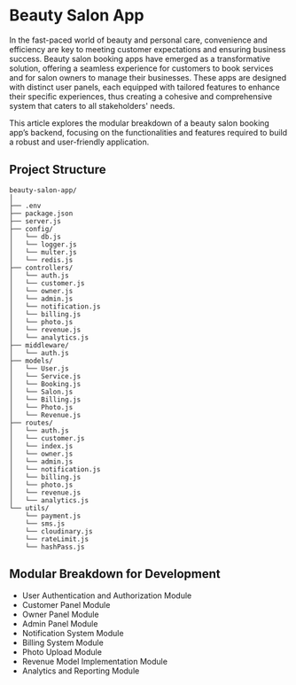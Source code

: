 # Beauty Salon App
In the fast-paced world of beauty and personal care, convenience and efficiency are key to meeting customer expectations and ensuring business success. Beauty salon booking apps have emerged as a transformative solution, offering a seamless experience for customers to book services and for salon owners to manage their businesses. These apps are designed with distinct user panels, each equipped with tailored features to enhance their specific experiences, thus creating a cohesive and comprehensive system that caters to all stakeholders' needs.

This article explores the modular breakdown of a beauty salon booking app’s backend, focusing on the functionalities and features required to build a robust and user-friendly application. 
## Project Structure

```
beauty-salon-app/
│
├── .env
├── package.json
├── server.js
├── config/
│   └── db.js
│   └── logger.js
│   └── multer.js
│   └── redis.js
├── controllers/
│   └── auth.js
│   └── customer.js
│   └── owner.js
│   └── admin.js
│   └── notification.js
│   └── billing.js
│   └── photo.js
│   └── revenue.js
│   └── analytics.js
├── middleware/
│   └── auth.js
├── models/
│   └── User.js
│   └── Service.js
│   └── Booking.js
│   └── Salon.js
│   └── Billing.js
│   └── Photo.js
│   └── Revenue.js
├── routes/
│   └── auth.js
│   └── customer.js
│   └── index.js
│   └── owner.js
│   └── admin.js
│   └── notification.js
│   └── billing.js
│   └── photo.js
│   └── revenue.js
│   └── analytics.js
└── utils/
    └── payment.js
    └── sms.js
    └── cloudinary.js
    └── rateLimit.js
    └── hashPass.js
```
## Modular Breakdown for Development
- User Authentication and Authorization Module
- Customer Panel Module
- Owner Panel Module
- Admin Panel Module
- Notification System Module
- Billing System Module
- Photo Upload Module
- Revenue Model Implementation Module
- Analytics and Reporting Module

